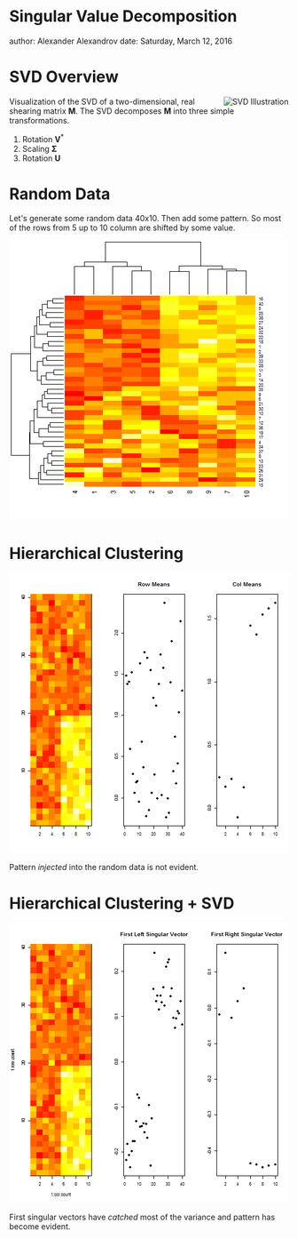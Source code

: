 Singular Value Decomposition
========================================================
author: Alexander Alexandrov
date: Saturday, March 12, 2016

SVD Overview
========================================================

<img src="https://upload.wikimedia.org/wikipedia/commons/e/e9/Singular_value_decomposition.gif" alt="SVD Illustration" style="float: right" />

Visualization of the SVD of a two-dimensional, real shearing matrix **M**. The SVD decomposes **M** into three simple transformations.

1. Rotation **V**<sup>*</sup>
2. Scaling **Σ**
3. Rotation **U**

Random Data
========================================================

Let's generate some random data 40x10. Then add some pattern. So most of the rows from 5 up to 10 column are shifted by some value.

![plot of chunk unnamed-chunk-1](SVD-figure/unnamed-chunk-1-1.png)

Hierarchical Clustering
========================================================

![plot of chunk unnamed-chunk-2](SVD-figure/unnamed-chunk-2-1.png)

Pattern *injected* into the random data is not evident.

Hierarchical Clustering + SVD
========================================================

![plot of chunk unnamed-chunk-3](SVD-figure/unnamed-chunk-3-1.png)

First singular vectors have *catched* most of the variance and pattern has become evident.

